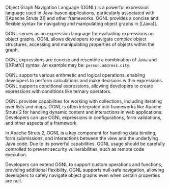 Object Graph Navigation Language (OGNL) is a powerful expression language used in Java-based applications, particularly associated with [[Apache Struts 2]] and other frameworks. OGNL provides a concise and flexible syntax for navigating and manipulating object graphs in [[Java]].

OGNL serves as an expression language for evaluating expressions on object graphs. OGNL allows developers to navigate complex object structures, accessing and manipulating properties of objects within the graph.

OGNL expressions are concise and resemble a combination of Java and [[XPath]] syntax. An example may be: `person.address.city`.

OGNL supports various arithmetic and logical operations, enabling developers to perform calculations and make decisions within expressions. OGNL supports conditional expressions, allowing developers to create expressions with conditions like ternary operators.

OGNL provides capabilities for working with collections, including iterating over lists and maps. OGNL is often integrated into frameworks like Apache Struts 2 for handling dynamic content and interactions in web applications. Developers can use OGNL expressions in configurations, form validations, and other aspects of a framework.

In Apache Struts 2, OGNL is a key component for handling data binding, form submissions, and interactions between the view and the underlying Java code. Due to its powerful capabilities, OGNL usage should be carefully controlled to prevent security vulnerabilities, such as remote code execution.

Developers can extend OGNL to support custom operations and functions, providing additional flexibility. OGNL supports null-safe navigation, allowing developers to safely navigate object graphs even when certain properties are null.

